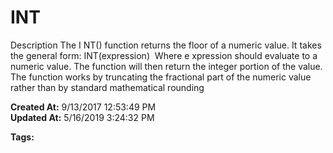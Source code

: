 # INT

Description The I NT() function returns the floor of a numeric value. It takes the general form: INT(expression)  Where e xpression should evaluate to a numeric value. The function will then return the integer portion of the value. The function works by truncating the fractional part of the numeric value rather than by standard mathematical rounding  

**Created At:** 9/13/2017 12:53:49 PM  
**Updated At:** 5/16/2019 3:24:32 PM  

**Tags:**
<badge text='dround' vertical='middle' />
<badge text='rounding' vertical='middle' />
<badge text='round' vertical='middle' />
<badge text='roundoff' vertical='middle' />
<badge text='mathematical operations' vertical='middle' />
<badge text='floating point operations' vertical='middle' />
